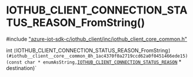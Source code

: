 # IOTHUB_CLIENT_CONNECTION_STATUS_REASON_FromString()

\#include ["azure-iot-sdk-c/iothub_client/inc/iothub_client_core_common.h"](../iot-c-ref-iothub-client-core-common-h.md)  

int `[`IOTHUB_CLIENT_CONNECTION_STATUS_REASON_FromString`](#iothub__client__core__common_8h_1ac4370f0a2719ccd62a0f0451466ede15)(const char * enumAsString,`[`IOTHUB_CLIENT_CONNECTION_STATUS_REASON`](#iothub__client__core__common_8h_1a161c7d63494c4931b0cd661f0d4321a9) * destination)`

